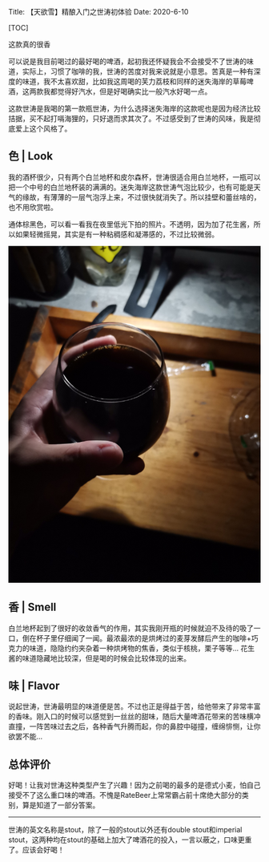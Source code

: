 Title:     【天欲雪】精酿入门之世涛初体验
Date:   2020-6-10

[TOC]

这款真的很香

可以说是我目前喝过的最好喝的啤酒，起初我还怀疑我会不会接受不了世涛的味道，实际上，习惯了咖啡的我，世涛的苦度对我来说就是小意思。苦真是一种有深度的味道，我不太喜欢甜，比如我这周喝的芙力荔枝和同样的迷失海岸的草莓啤酒，这两款我都觉得好汽水，但是好喝确实比一般汽水好喝一点。

这款世涛是我喝的第一款瓶世涛，为什么选择迷失海岸的这款呢也是因为经济比较拮据，买不起打嗝海狸的，只好退而求其次了。不过感受到了世涛的风味，我是彻底爱上这个风格了。

## 色 | Look


我的酒杯很少，只有两个白兰地杯和皮尔森杯，世涛很适合用白兰地杯，一瓶可以把一个中号的白兰地杯装的满满的。迷失海岸这款世涛气泡比较少，也有可能是天气的缘故，有薄薄的一层气泡浮上来，不过很快就消失了。所以挂壁和蕾丝啥的，也不用欣赏啦。

通体棕黑色，可以看一看我在夜里低光下拍的照片。不透明，因为加了花生酱，所以如果轻微摇晃，其实是有一种粘稠感和凝滞感的，不过比较微弱。

![香香的世涛x白兰地杯](first_taste_of_stout/stout.jpg)

## 香 | Smell

白兰地杯起到了很好的收敛香气的作用，其实我刚开瓶的时候就迫不及待的吸了一口，倒在杯子里仔细闻了一闻。最浓最浓的是烘烤过的麦芽发酵后产生的咖啡+巧克力的味道，隐隐约约夹杂着一种烘烤物的焦香，类似于核桃，栗子等等... 花生酱的味道隐藏地比较深，但是喝的时候会比较体现的出来。

## 味 | Flavor

说起世涛，世涛最明显的味道便是苦。不过也正是得益于苦，给他带来了非常丰富的香味。刚入口的时候可以感觉到一丝丝的甜味，随后大量啤酒花带来的苦味横冲直撞，一阵苦味过去之后，各种香气升腾而起，你的鼻腔中碰撞，缠绵悱恻，让你欲罢不能...

## 总体评价

好喝！让我对世涛这种类型产生了兴趣！因为之前喝的最多的是德式小麦，怕自己接受不了这么重口味的啤酒。不愧是RateBeer上常常霸占前十席绝大部分的类别，算是知道了一部分答案。


----

世涛的英文名称是stout，除了一般的stout以外还有double stout和imperial stout，这两种均在stout的基础上加大了啤酒花的投入，一言以蔽之，口味更重了。应该会好喝！
